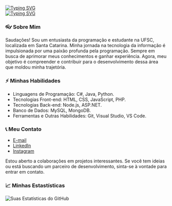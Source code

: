 [![Typing SVG](https://readme-typing-svg.demolab.com?font=Verdana&size=50&pause=1000&color=483D8B&center=true&repeat=false&random=false&width=1000&height=100&lines=Nicolas+Chiesa)](https://git.io/typing-svg) <br/>
[![Typing SVG](https://readme-typing-svg.demolab.com?font=Verdana&size=25&pause=1000&color=483D8B&center=true&random=false&width=1000&lines=Todo+dia+aprendendo+algo+novo!;Me+siga+para+novidades!;Desenvolvedor+App+e+Web+Full-Stack)](https://git.io/typing-svg) <br/>

### 👓 Sobre Mim

Saudações! Sou um entusiasta da programação e estudante na UFSC, localizada em Santa Catarina. Minha jornada na tecnologia da informação é impulsionada por uma paixão profunda pela programação. Sempre em busca de aprimorar meus conhecimentos e ganhar experiência. Agora, meu objetivo é compreender e contribuir para o desenvolvimento dessa área que moldou minha trajetória.

### ⚡ Minhas Habilidades
- Linguagens de Programação: C#, Java, Python.
- Tecnologias Front-end: HTML, CSS, JavaScript, PHP.
- Tecnologias Back-end: Node.js, ASP.NET.
- Banco de Dados: MySQL, MongoDB.
- Ferramentas e Outras Habilidades: Git, Visual Studio, VS Code.

### 📞 Meu Contato
- [E-mail](mailto:nicolas.mchiesa@gmail.com) <br/>
- [LinkedIn](https://www.linkedin.com/in/niczmd/) <br/>
- [Instagram](https://www.instagram.com/_niczmd_/) <br/>

Estou aberto a colaborações em projetos interessantes. Se você tem ideias ou está buscando um parceiro de desenvolvimento, sinta-se à vontade para entrar em contato.

### 📈 Minhas Estastísticas
![Suas Estatísticas do GitHub](https://github-readme-stats.vercel.app/api?username=niczmd&show_icons=true&theme=transparent&locale=pt-br&title_color=483D8B&icon_color=483D8B)
